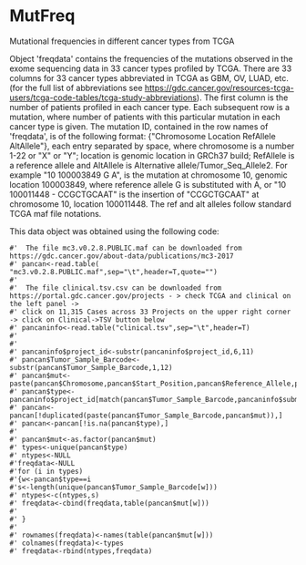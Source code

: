 # MutFreq
Mutational frequencies in different cancer types from TCGA

  Object 'freqdata' contains the frequencies of the mutations observed in the exome sequencing data in 33 cancer types profiled by TCGA. 
  There are 33 columns for 33 cancer types abbreviated in TCGA as GBM, OV, LUAD, etc. (for the full list of abbreviations see 
  https://gdc.cancer.gov/resources-tcga-users/tcga-code-tables/tcga-study-abbreviations). The first column is the number of patients 
  profiled in each cancer type. Each subsequent row is a mutation, where number of patients with this particular mutation in each cancer
  type is given. The mutation ID, contained in the row names of 'freqdata', is of the following format: 
  {"Chromosome Location RefAllele AltAllele"}, each entry separated by space, where chromosome is a number 1-22 or "X" or "Y";
  location is genomic location in  GRCh37 build; RefAllele is a reference allele and AltAllele is Alternative allele/Tumor_Seq_Allele2. 
  For example "10 100003849 G A", is the mutation at chromosome 10, genomic location 100003849, where reference allele G is substituted
  with A, or "10 100011448 - CCGCTGCAAT" is the insertion of "CCGCTGCAAT" at chromosome 10, location 100011448. The ref and alt alleles
  follow standard TCGA maf file notations.
  
This data object was obtained using the following code:
```
#'  The file mc3.v0.2.8.PUBLIC.maf can be downloaded from https://gdc.cancer.gov/about-data/publications/mc3-2017
#' pancan<-read.table(  "mc3.v0.2.8.PUBLIC.maf",sep="\t",header=T,quote="") 
#' 
#'  The file clinical.tsv.csv can be downloaded from https://portal.gdc.cancer.gov/projects - > check TCGA and clinical on the left panel -> 
#' click on 11,315 Cases across 33 Projects on the upper right corner -> click on Clinical->TSV button below
#' pancaninfo<-read.table("clinical.tsv",sep="\t",header=T)
#' 
#' 
#' pancaninfo$project_id<-substr(pancaninfo$project_id,6,11)
#' pancan$Tumor_Sample_Barcode<-substr(pancan$Tumor_Sample_Barcode,1,12)
#' pancan$mut<-paste(pancan$Chromosome,pancan$Start_Position,pancan$Reference_Allele,pancan$Tumor_Seq_Allele2)
#' pancan$type<-pancaninfo$project_id[match(pancan$Tumor_Sample_Barcode,pancaninfo$submitter_id)]
#' pancan<-pancan[!duplicated(paste(pancan$Tumor_Sample_Barcode,pancan$mut)),]
#' pancan<-pancan[!is.na(pancan$type),]
#' 
#' pancan$mut<-as.factor(pancan$mut)
#' types<-unique(pancan$type)
#' ntypes<-NULL
#'freqdata<-NULL
#'for (i in types)
#'{w<-pancan$type==i
#'s<-length(unique(pancan$Tumor_Sample_Barcode[w]))
#' ntypes<-c(ntypes,s)
#' freqdata<-cbind(freqdata,table(pancan$mut[w]))
#' 
#' }
#' 
#' rownames(freqdata)<-names(table(pancan$mut[w]))
#' colnames(freqdata)<-types
#' freqdata<-rbind(ntypes,freqdata)
```
